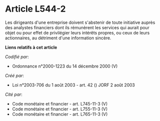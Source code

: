 # Article L544-2

Les dirigeants d'une entreprise doivent s'abstenir de toute initiative auprès des analystes financiers dont ils rémunèrent
les services qui aurait pour objet ou pour effet de privilégier leurs intérêts propres, ou ceux de leurs actionnaires, au
détriment d'une information sincère.

**Liens relatifs à cet article**

_Codifié par_:

  - Ordonnance n°2000-1223 du 14 décembre 2000 (V)

_Créé par_:

  - Loi n°2003-706 du 1 août 2003 - art. 42 () JORF 2 août 2003

_Cité par_:

  - Code monétaire et financier - art. L745-11-3 (V)
  - Code monétaire et financier - art. L755-11-3 (V)
  - Code monétaire et financier - art. L765-11-3 (V)
